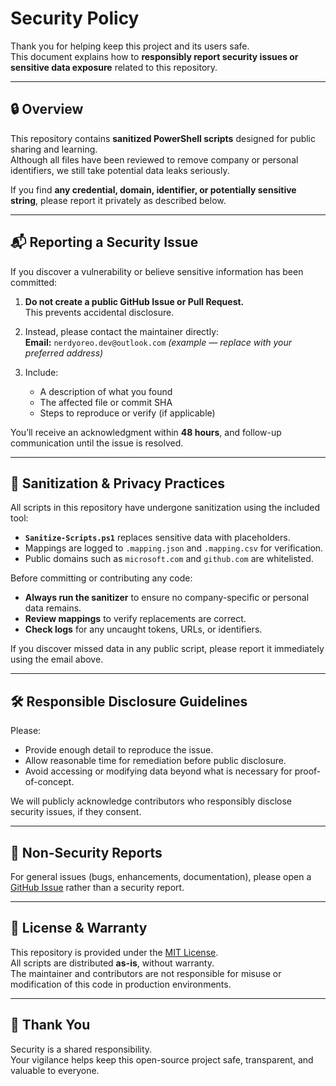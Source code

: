 # Security Policy

Thank you for helping keep this project and its users safe.  
This document explains how to **responsibly report security issues or sensitive data exposure** related to this repository.

---

## 🔒 Overview

This repository contains **sanitized PowerShell scripts** designed for public sharing and learning.  
Although all files have been reviewed to remove company or personal identifiers, we still take potential data leaks seriously.

If you find **any credential, domain, identifier, or potentially sensitive string**, please report it privately as described below.

---

## 📬 Reporting a Security Issue

If you discover a vulnerability or believe sensitive information has been committed:

1. **Do not create a public GitHub Issue or Pull Request.**  
   This prevents accidental disclosure.

2. Instead, please contact the maintainer directly:  
   **Email:** `nerdyoreo.dev@outlook.com` *(example — replace with your preferred address)*

3. Include:
   - A description of what you found  
   - The affected file or commit SHA  
   - Steps to reproduce or verify (if applicable)

You’ll receive an acknowledgment within **48 hours**, and follow-up communication until the issue is resolved.

---

## 🧹 Sanitization & Privacy Practices

All scripts in this repository have undergone sanitization using the included tool:
- **`Sanitize-Scripts.ps1`** replaces sensitive data with placeholders.
- Mappings are logged to `.mapping.json` and `.mapping.csv` for verification.
- Public domains such as `microsoft.com` and `github.com` are whitelisted.

Before committing or contributing any code:
- **Always run the sanitizer** to ensure no company-specific or personal data remains.
- **Review mappings** to verify replacements are correct.
- **Check logs** for any uncaught tokens, URLs, or identifiers.

If you discover missed data in any public script, please report it immediately using the email above.

---

## 🛠️ Responsible Disclosure Guidelines

Please:
- Provide enough detail to reproduce the issue.
- Allow reasonable time for remediation before public disclosure.
- Avoid accessing or modifying data beyond what is necessary for proof-of-concept.

We will publicly acknowledge contributors who responsibly disclose security issues, if they consent.

---

## 🧩 Non-Security Reports

For general issues (bugs, enhancements, documentation), please open a [GitHub Issue](../../issues) rather than a security report.

---

## 🪪 License & Warranty

This repository is provided under the [MIT License](LICENSE).  
All scripts are distributed **as-is**, without warranty.  
The maintainer and contributors are not responsible for misuse or modification of this code in production environments.

---

## 🙏 Thank You

Security is a shared responsibility.  
Your vigilance helps keep this open-source project safe, transparent, and valuable to everyone.

